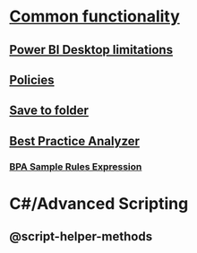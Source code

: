 ﻿# [Common functionality](common-features.md)
## [Power BI Desktop limitations](desktop-limitations.md)
## [Policies](policies.md)
## [Save to folder](save-to-folder.md)
## [Best Practice Analyzer](xref:using-bpa)
### [BPA Sample Rules Expression](xref:using-bpa-sample-rules-expressions)
# C#/Advanced Scripting
## @script-helper-methods